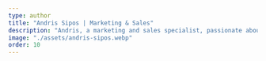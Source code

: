 ```yaml
---
type: author
title: "Andris Sipos | Marketing & Sales"
description: "Andris, a marketing and sales specialist, passionate about game development and project management."
image: "./assets/andris-sipos.webp"
order: 10
---
```

